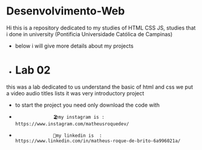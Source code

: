 # Desenvolvimento-Web

Hi this is a repository dedicated to my studies of HTML CSS JS, studies that i done in university (Pontificia Universidade Católica de Campinas)

- below i will give more details about my projects

- # Lab 02
this was a lab dedicated to us understand the basic of html and css 
we put a video audio titles lists
it was very introductory project

- to start the project you need only download the code with
-                   🏖️my instagram is : https://www.instagram.com/matheusroquedev/
-                   👔my linkedin is  : https://www.linkedin.com/in/matheus-roque-de-brito-6a996021a/
